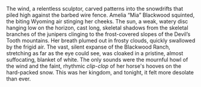 The wind, a relentless sculptor, carved patterns into the snowdrifts that piled high against the barbed wire fence.  Amelia “Mia” Blackwood squinted, the biting Wyoming air stinging her cheeks.  The sun, a weak, watery disc hanging low on the horizon, cast long, skeletal shadows from the skeletal branches of the junipers clinging to the frost-covered slopes of the Devil’s Tooth mountains.  Her breath plumed out in frosty clouds, quickly swallowed by the frigid air.  The vast, silent expanse of the Blackwood Ranch, stretching as far as the eye could see, was cloaked in a pristine, almost suffocating, blanket of white.  The only sounds were the mournful howl of the wind and the faint, rhythmic *clip-clop* of her horse's hooves on the hard-packed snow.  This was her kingdom, and tonight, it felt more desolate than ever.
